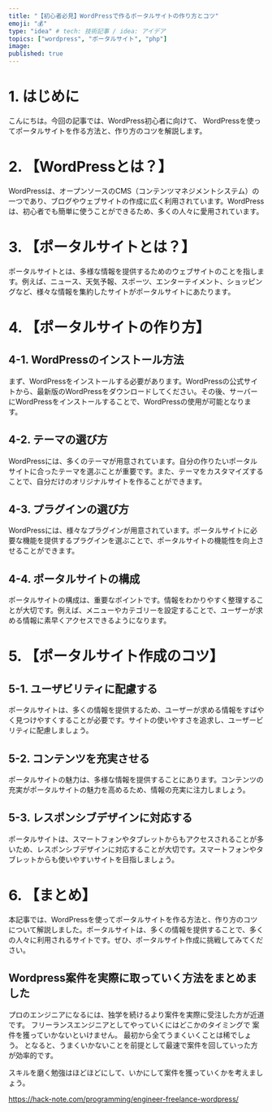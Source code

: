 ```yaml
---
title: "【初心者必見】WordPressで作るポータルサイトの作り方とコツ"
emoji: "💰"
type: "idea" # tech: 技術記事 / idea: アイデア
topics: ["wordpress", "ポータルサイト", "php"]
image: 
published: true
---
```


# 1. はじめに
こんにちは。今回の記事では、WordPress初心者に向けて、
WordPressを使ってポータルサイトを作る方法と、作り方のコツを解説します。

# 2. 【WordPressとは？】

WordPressは、オープンソースのCMS（コンテンツマネジメントシステム）の一つであり、ブログやウェブサイトの作成に広く利用されています。WordPressは、初心者でも簡単に使うことができるため、多くの人々に愛用されています。

# 3. 【ポータルサイトとは？】

ポータルサイトとは、多様な情報を提供するためのウェブサイトのことを指します。例えば、ニュース、天気予報、スポーツ、エンターテイメント、ショッピングなど、様々な情報を集約したサイトがポータルサイトにあたります。

# 4. 【ポータルサイトの作り方】

## 4-1. WordPressのインストール方法
まず、WordPressをインストールする必要があります。WordPressの公式サイトから、最新版のWordPressをダウンロードしてください。その後、サーバーにWordPressをインストールすることで、WordPressの使用が可能となります。

## 4-2. テーマの選び方
WordPressには、多くのテーマが用意されています。自分の作りたいポータルサイトに合ったテーマを選ぶことが重要です。また、テーマをカスタマイズすることで、自分だけのオリジナルサイトを作ることができます。

## 4-3. プラグインの選び方
WordPressには、様々なプラグインが用意されています。ポータルサイトに必要な機能を提供するプラグインを選ぶことで、ポータルサイトの機能性を向上させることができます。

## 4-4. ポータルサイトの構成
ポータルサイトの構成は、重要なポイントです。情報をわかりやすく整理することが大切です。例えば、メニューやカテゴリーを設定することで、ユーザーが求める情報に素早くアクセスできるようになります。

# 5. 【ポータルサイト作成のコツ】

## 5-1. ユーザビリティに配慮する
ポータルサイトは、多くの情報を提供するため、ユーザーが求める情報をすばやく見つけやすくすることが必要です。サイトの使いやすさを追求し、ユーザービリティに配慮しましょう。

## 5-2. コンテンツを充実させる
ポータルサイトの魅力は、多様な情報を提供することにあります。コンテンツの充実がポータルサイトの魅力を高めるため、情報の充実に注力しましょう。

## 5-3. レスポンシブデザインに対応する
ポータルサイトは、スマートフォンやタブレットからもアクセスされることが多いため、レスポンシブデザインに対応することが大切です。スマートフォンやタブレットからも使いやすいサイトを目指しましょう。

# 6. 【まとめ】

本記事では、WordPressを使ってポータルサイトを作る方法と、作り方のコツについて解説しました。ポータルサイトは、多くの情報を提供することで、多くの人々に利用されるサイトです。ぜひ、ポータルサイト作成に挑戦してみてください。

## Wordpress案件を実際に取っていく方法をまとめました
プロのエンジニアになるには、独学を続けるより案件を実際に受注した方が近道です。
フリーランスエンジニアとしてやっていくにはどこかのタイミングで
案件を獲っていかないといけません。
最初から全てうまくいくことは稀でしょう。
となると、うまくいかないことを前提として最速で案件を回していった方が効率的です。

スキルを磨く勉強はほどほどにして、いかにして案件を獲っていくかを考えましょう。

https://hack-note.com/programming/engineer-freelance-wordpress/

